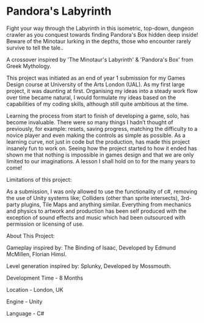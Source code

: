 # Pandora's Labyrinth

Fight your way through the Labyrinth in this isometric, top-down, dungeon crawler as you conquest towards finding Pandora's Box hidden deep inside! Beware of the Minotaur lurking in the depths, those who encounter rarely survive to tell the tale..

A crossover inspired by 'The Minotaur's Labyrinth' & 'Pandora's Box' from Greek Mythology.

This project was initiated as an end of year 1 submission for my Games Design course at University of the Arts London (UAL). As my first large project, it was daunting at first. Organising my ideas into a steady work flow over time became natural, I would formulate my ideas based on the capabilities of my coding skills, although still quite ambitious at the time.

Learning the process from start to finish of developing a game, solo, has become invaluable. There were so many things I hadn’t thought of previously, for example: resets, saving progress, matching the difficulty to a novice player and even making the controls as simple as possible. As a learning curve, not just in code but the production, has made this project insanely fun to work on. Seeing how the project started to how it ended has shown me that nothing is impossible in games design and that we are only limited to our imaginations. A lesson I shall hold on to for the many years to come!

Limitations of this project:

As a submission, I was only allowed to use the functionality of c#, removing the use of Unity systems like; Colliders (other than sprite intersects), 3rd-party plugins, Tile Maps and anything similar. Everything from mechanics and physics to artwork and production has been self produced with the exception of sound effects and music which had been outsourced with permission or licensing of use.



About This Project:

Gameplay inspired by: The Binding of Isaac, Developed by Edmund McMillen, Florian Himsl.

Level generation inspired by: Splunky, Developed by Mossmouth.

Development Time - 8 Months

Location - London, UK

Engine - Unity

Language - C#
